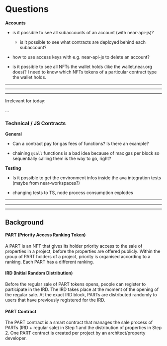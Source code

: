 # Questions

**Accounts**

- is it possible to see all subaccounts of an account (with near-api-js)?

  - is it possible to see what contracts are deployed behind each subaccount?

- how to use access keys with e.g. near-api-js to delete an account?

- is it possible to see all NFTs the wallet holds (like the wallet.near.org does)?
  I need to know which NFTs tokens of a particular contract type the wallet holds.

---

---

---

Irrelevant for today:

...

### Technical / JS Contracts

**General**

- Can a contract pay for gas fees of functions? Is there an example?

- chaining `@call` functions is a bad idea because of max gas per block so sequentially calling them is the way to go, right?

**Testing**

- Is it possible to get the environment infos inside the ava integration tests (maybe from near-workspaces?)

- changing tests to TS, node process consumption explodes

---

---

---

## Background

#### PART (Priority Access Ranking Token)

A PART is an NFT that gives its holder priority access to the sale of properties in a project, before
the properties are offered publicly. Within the group of PART holders of a project, priority is
organised according to a ranking. Each PART has a different ranking.

#### IRD (Initial Random Distribution)

Before the regular sale of PART tokens opens, people can register to participate in the IRD. The IRD
takes place at the moment of the opening of the regular sale. At the exact IRD block, PARTs are
distributed randomly to users that have previously registered for the IRD.

#### PART Contract

The PART contract is a smart contract that manages the sale process of PARTs (IRD + regular sale)
in Step 1 and the distribution of properties in Step 2. One PART contract is created per project by
an architect/property developer.
